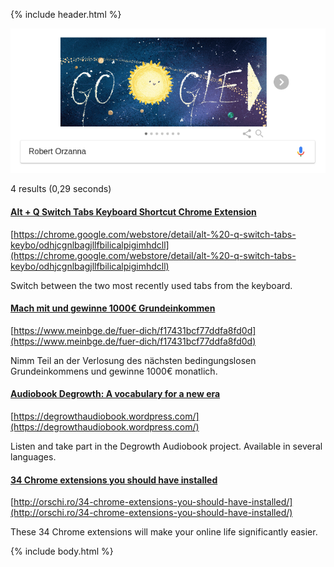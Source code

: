{% include header.html %}

![](Screenshot_2018-12-13_16-53-17.png)

4 results (0,29 seconds) 

#### [Alt + Q Switch Tabs Keyboard Shortcut Chrome Extension](https://chrome.google.com/webstore/detail/alt-%20-q-switch-tabs-keybo/odhjcgnlbagjllfbilicalpigimhdcll)
[https://chrome.google.com/webstore/detail/alt-%20-q-switch-tabs-keybo/odhjcgnlbagjllfbilicalpigimhdcll](https://chrome.google.com/webstore/detail/alt-%20-q-switch-tabs-keybo/odhjcgnlbagjllfbilicalpigimhdcll)

Switch between the two most recently used tabs from the keyboard.

#### [Mach mit und gewinne 1000€ Grundeinkommen](https://www.meinbge.de/fuer-dich/f17431bcf77ddfa8fd0d)
[https://www.meinbge.de/fuer-dich/f17431bcf77ddfa8fd0d](https://www.meinbge.de/fuer-dich/f17431bcf77ddfa8fd0d)

Nimm Teil an der Verlosung des nächsten bedingungslosen Grundeinkommens und gewinne 1000€ monatlich.

#### [Audiobook Degrowth: A vocabulary for a new era](https://degrowthaudiobook.wordpress.com/)
[https://degrowthaudiobook.wordpress.com/](https://degrowthaudiobook.wordpress.com/)

Listen and take part in the Degrowth Audiobook project. Available in several languages.

#### [34 Chrome extensions you should have installed](http://orschi.ro/34-chrome-extensions-you-should-have-installed/)
[http://orschi.ro/34-chrome-extensions-you-should-have-installed/](http://orschi.ro/34-chrome-extensions-you-should-have-installed/)

These 34 Chrome extensions will make your online life significantly easier.

{% include body.html %}

